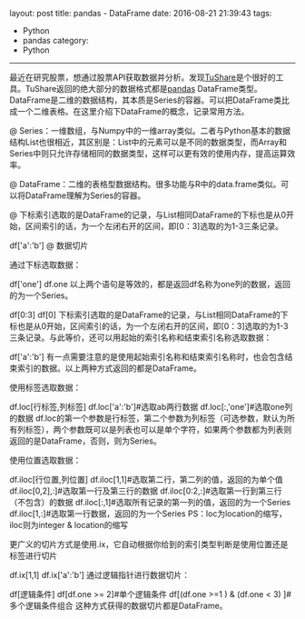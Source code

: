 layout: post
title: pandas - DataFrame
date: 2016-08-21 21:39:43
tags:
- Python
- pandas
category:
- Python
---
最近在研究股票，想通过股票API获取数据并分析。发现[TuShare](http://tushare.org/index.html)是个很好的工具。TuShare返回的绝大部分的数据格式都是[pandas](http://pandas.pydata.org/pandas-docs/stable/) DataFrame类型。
DataFrame是二维的数据结构，其本质是Series的容器。可以把DataFrame类比成一个二维表格。在这里介绍下DataFrame的概念，记录常用方法。

@ Series：一维数组，与Numpy中的一维array类似。二者与Python基本的数据结构List也很相近，其区别是：List中的元素可以是不同的数据类型，而Array和Series中则只允许存储相同的数据类型，这样可以更有效的使用内存，提高运算效率。

@ DataFrame：二维的表格型数据结构。很多功能与R中的data.frame类似。可以将DataFrame理解为Series的容器。

@ 下标索引选取的是DataFrame的记录，与List相同DataFrame的下标也是从0开始，区间索引的话，为一个左闭右开的区间，即[0：3]选取的为1-3三条记录。

df['a':'b']
@ 数据切片

通过下标选取数据：

df['one']
df.one
以上两个语句是等效的，都是返回df名称为one列的数据，返回的为一个Series。

df[0:3]
df[0]
下标索引选取的是DataFrame的记录，与List相同DataFrame的下标也是从0开始，区间索引的话，为一个左闭右开的区间，即[0：3]选取的为1-3三条记录。与此等价，还可以用起始的索引名称和结束索引名称选取数据：

df['a':'b']
﻿有一点需要注意的是使用起始索引名称和结束索引名称时，也会包含结束索引的数据。以上两种方式返回的都是DataFrame。

使用标签选取数据：

df.loc[行标签,列标签]
df.loc['a':'b']#选取ab两行数据
df.loc[:,'one']#选取one列的数据
df.loc的第一个参数是行标签，第二个参数为列标签（可选参数，默认为所有列标签），两个参数既可以是列表也可以是单个字符，如果两个参数都为列表则返回的是DataFrame，否则，则为Series。

使用位置选取数据：

df.iloc[行位置,列位置]
df.iloc[1,1]#选取第二行，第二列的值，返回的为单个值
df.iloc[0,2],:]#选取第一行及第三行的数据
df.iloc[0:2,:]#选取第一行到第三行（不包含）的数据
df.iloc[:,1]#选取所有记录的第一列的值，返回的为一个Series
df.iloc[1,:]#选取第一行数据，返回的为一个Series
PS：loc为location的缩写，iloc则为integer & location的缩写

更广义的切片方式是使用.ix，它自动根据你给到的索引类型判断是使用位置还是标签进行切片

df.ix[1,1]
df.ix['a':'b']
通过逻辑指针进行数据切片：

df[逻辑条件]
df[df.one >= 2]#单个逻辑条件
df[(df.one >=1 ) & (df.one < 3) ]#多个逻辑条件组合
这种方式获得的数据切片都是DataFrame。




